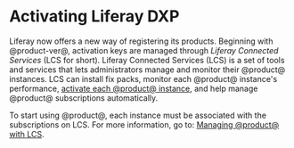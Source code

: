 # Activating Liferay DXP 

Liferay now offers a new way of registering its products. Beginning with
@product-ver@, activation keys are managed through _Liferay Connected Services_
(LCS for short). Liferay Connected Services (LCS) is a set
of tools and services that lets administrators manage and monitor their
@product@ instances. LCS can install fix packs, monitor each
@product@ instance's performance, 
[activate each @product@ instance](/discover/deployment/-/knowledge_base/7-0/activating-liferay-dxp),
and help manage @product@ subscriptions automatically.

To start using @product@, each instance must be associated with the
subscriptions on LCS. For more information, go to: 
[Managing @product@ with LCS](/discover/deployment/-/knowledge_base/7-0/managing-liferay-with-liferay-connected-services).

